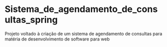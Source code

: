 # Sistema_de_agendamento_de_consultas_spring
Projeto voltado à criação de um sistema de agendamento de consultas para matéria de desenvolvimento de software para web
